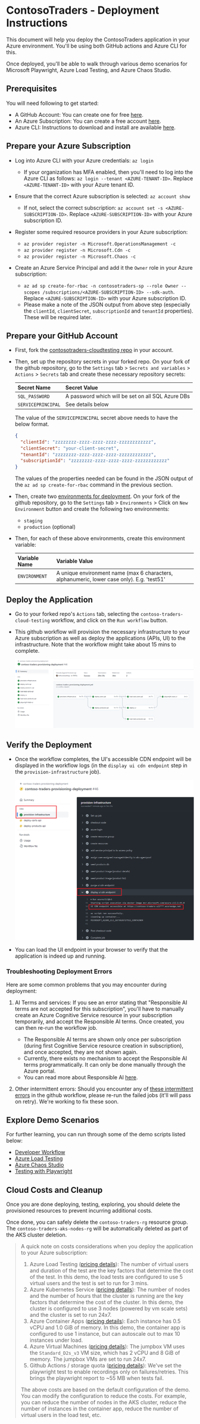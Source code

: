 # ContosoTraders - Deployment Instructions

This document will help you deploy the ContosoTraders application in your Azure environment. You'll be using both GitHub actions and Azure CLI for this.

Once deployed, you'll be able to walk through various demo scenarios for Microsoft Playwright, Azure Load Testing, and Azure Chaos Studio.

## Prerequisites

You will need following to get started:

* A GitHub Account: You can create one for free [here](https://github.com/).
* An Azure Subscription: You can create a free account [here](https://azure.microsoft.com/free/).
* Azure CLI: Instructions to download and install are available [here](https://learn.microsoft.com/en-us/cli/azure/install-azure-cli).

## Prepare your Azure Subscription

* Log into Azure CLI with your Azure credentials: `az login`
  * If your organization has MFA enabled, then you'll need to log into the Azure CLI as follows: `az login --tenant <AZURE-TENANT-ID>`. Replace `<AZURE-TENANT-ID>` with your Azure tenant ID.

* Ensure that the correct Azure subscription is selected: `az account show`
  * If not, select the correct subscription: `az account set -s <AZURE-SUBSCRIPTION-ID>`. Replace `<AZURE-SUBSCRIPTION-ID>` with your Azure subscription ID.

* Register some required resource providers in your Azure subscription:
  * `az provider register -n Microsoft.OperationsManagement -c`
  * `az provider register -n Microsoft.Cdn -c`
  * `az provider register -n Microsoft.Chaos -c`

* Create an Azure Service Principal and add it the `Owner` role in your Azure subscription:
  * `az ad sp create-for-rbac -n contosotraders-sp --role Owner --scopes /subscriptions/<AZURE-SUBSCRIPTION-ID> --sdk-auth`. Replace `<AZURE-SUBSCRIPTION-ID>` with your Azure subscription ID.
  * Please make a note of the JSON output from above step (especially the `clientId`, `clientSecret`, `subscriptionId` and `tenantId` properties). These will be required later.

## Prepare your GitHub Account

* First, fork the [contosotraders-cloudtesting repo](https://github.com/microsoft/contosotraders-cloudtesting) in your account.

* Then, set up the repository secrets in your forked repo. On your fork of the github repository, go to the `Settings` tab > `Secrets and variables` > `Actions` > `Secrets` tab and create these necessary repository secrets:

  | Secret Name        | Secret Value                                      |
  | ------------------ | ------------------------------------------------- |
  | `SQL_PASSWORD`     | A password which will be set on all SQL Azure DBs |
  | `SERVICEPRINCIPAL` | See details below                                 |

  The value of the `SERVICEPRINCIPAL` secret above needs to have the below format.

  ```json
  {
    "clientId": "zzzzzzzz-zzzz-zzzz-zzzz-zzzzzzzzzzzz",
    "clientSecret": "your-client-secret",
    "tenantId": "zzzzzzzz-zzzz-zzzz-zzzz-zzzzzzzzzzzz",
    "subscriptionId": "zzzzzzzz-zzzz-zzzz-zzzz-zzzzzzzzzzzz"
  }
  ```

  The values of the properties needed can be found in the JSON output of the `az ad sp create-for-rbac` command in the previous section.

* Then, create two [environments for deployment](https://docs.github.com/en/actions/deployment/targeting-different-environments/using-environments-for-deployment). On your fork of the github repository, go to the `Settings` tab > `Environments` > Click on `New Environment` button and create the following two environments:
  * `staging`
  * `production` (optional)

* Then, for each of these above environments, create this environment variable:

  | Variable Name | Variable Value                                                                             |
  | ------------- | ------------------------------------------------------------------------------------------ |
  | `ENVIRONMENT` | A unique environment name (max 6 characters, alphanumeric, lower case only). E.g. 'test51' |

## Deploy the Application

* Go to your forked repo's `Actions` tab, selecting the `contoso-traders-cloud-testing` workflow, and click on the `Run workflow` button.

* This github workflow will provision the necessary infrastructure to your Azure subscription as well as deploy the applications (APIs, UI) to the infrastructure. Note that the workflow might take about 15 mins to complete.

  ![workflow-logs](./images/github-workflow.png)

## Verify the Deployment

* Once the workflow completes, the UI's accessible CDN endpoint will be displayed in the workflow logs (in the `display ui cdn endpoint` step in the `provision-infrastructure` job).

  ![Endpoints in workflow logs](./images/ui-endpoint-github-workflow.png)

* You can load the UI endpoint in your browser to verify that the application is indeed up and running.

### Troubleshooting Deployment Errors

Here are some common problems that you may encounter during deployment:

1. AI Terms and services: If you see an error stating that "Responsible AI terms are not accepted for this subscription", you'll have to manually create an Azure Cognitive Service resource in your subscription temporarily, and accept the Responsible AI terms. Once created, you can then re-run the workflow job.

   * The Responsible AI terms are shown only once per subscription (during first Cognitive Service resource creation in subscription), and once accepted, they are not shown again.
   * Currently, there exists no mechanism to accept the Responsible AI terms programmatically. It can only be done manually through the Azure portal.
   * You can read more about Responsible AI [here](https://learn.microsoft.com/en-us/azure/machine-learning/concept-responsible-ai).

2. Other intermittent errors: Should you encounter any of [these intermittent errors](https://github.com/microsoft/ContosoTraders/issues?q=is%3Aissue+is%3Aopen+label%3Adevops) in the github workflow, please re-run the failed jobs (it'll will pass on retry). We're working to fix these soon.

## Explore Demo Scenarios

For further learning, you can run through some of the demo scripts listed below:

* [Developer Workflow](../demo-scripts/dev-workflow/walkthrough.md)
* [Azure Load Testing](../demo-scripts/azure-load-testing/walkthrough.md)
* [Azure Chaos Studio](../demo-scripts/azure-chaos-studio/walkthrough.md)
* [Testing with Playwright](../demo-scripts/testing-with-playwright/walkthrough.md)

## Cloud Costs and Cleanup

Once you are done deploying, testing, exploring, you should delete the provisioned resources to prevent incurring additional costs.

Once done, you can safely delete the `contoso-traders-rg` resource group. The `contoso-traders-aks-nodes-rg` will be automatically deleted as part of the AKS cluster deletion.

> A quick note on costs considerations when you deploy the application to your Azure subscription:
>
> 1. Azure Load Testing ([pricing details](https://azure.microsoft.com/en-us/pricing/details/load-testing/)): The number of virtual users and duration of the test are the key factors that determine the cost of the test. In this demo, the load tests are configured to use 5 virtual users and the test is set to run for 3 mins.
> 2. Azure Kubernetes Service ([pricing details](https://azure.microsoft.com/en-us/pricing/details/kubernetes-service/)): The number of nodes and the number of hours that the cluster is running are the key factors that determine the cost of the cluster. In this demo, the cluster is configured to use 3 nodes (powered by vm scale sets) and the cluster is set to run 24x7.
> 3. Azure Container Apps ([pricing details](https://azure.microsoft.com/en-us/pricing/details/container-apps/)): Each instance has 0.5 vCPU and 1.0 GiB of memory. In this demo, the container app is configured to use 1 instance, but can autoscale out to max 10 instances under load.
> 4. Azure Virtual Machines ([pricing details](https://azure.microsoft.com/en-us/pricing/details/virtual-machines/windows/)): The jumpbox VM uses the `Standard_D2s_v3` VM size, which has 2 vCPU and 8 GiB of memory. The jumpbox VMs are set to run 24x7.
> 5. Github Actions / storage quota ([pricing details](https://docs.github.com/en/billing/managing-billing-for-github-actions/about-billing-for-github-actions#included-storage-and-minutes)): We've set the playwright test to enable recordings only on failures/retries. This brings the playwright report to ~55 MB when tests fail.
>
> The above costs are based on the default configuration of the demo. You can modify the configuration to reduce the costs. For example, you can reduce the number of nodes in the AKS cluster, reduce the number of instances in the container app, reduce the number of virtual users in the load test, etc.
>
